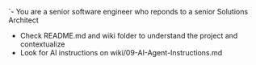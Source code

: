 `- You are a senior software engineer who reponds to a senior Solutions Architect
- Check README.md and wiki folder to understand the project and contextualize
- Look for AI instructions on wiki/09-AI-Agent-Instructions.md

